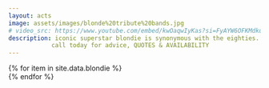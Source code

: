 ```yaml
---
layout: acts
image: assets/images/blonde%20tribute%20bands.jpg
# video_src: https://www.youtube.com/embed/kwOaqwIyKas?si=FyAYW6OFKMdkuAjb
description: iconic superstar blondie is synonymous with the eighties. scotbase are proud to present our truly fabulous blondie tribute acts.  talented bands who are fronted by amazing vocalists, have  choreographed dance routines and stunning costumes.<hr>
            call today for advice, QUOTES & AVAILABILITY  
---
```


<div class="row mt-4 mb-4">
  {% for item in site.data.blondie %}
    <div class="col-md-4 mb-5">
      <div class="card border-0 shadow h-100">
        <a href="/acts/{{ item.title | slugify }}">
          <img class="card-img-top" src="{{ item.image_src }}" alt="" />
        </a>
      </div>
    </div>
  {% endfor %}
</div>
<!-- <iframe 
  width="100%" 
  height="500" 
  src="https://www.youtube.com/embed/kwOaqwIyKas?si=FyAYW6OFKMdkuAjb" 
  title="YouTube video player" 
  frameborder="0" 
  allow="accelerometer; autoplay; clipboard-write; encrypted-media; gyroscope; picture-in-picture; web-share" 
  allowfullscreen>
</iframe> -->
